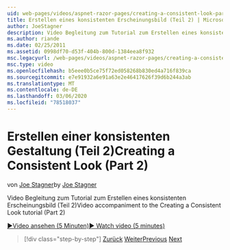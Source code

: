 ```yaml
---
uid: web-pages/videos/aspnet-razor-pages/creating-a-consistent-look-part-2
title: Erstellen eines konsistenten Erscheinungsbild (Teil 2) | Microsoft-Dokumentation
author: JoeStagner
description: Video Begleitung zum Tutorial zum Erstellen eines konsistenten Erscheinungsbild (Teil 2)
ms.author: riande
ms.date: 02/25/2011
ms.assetid: 0998df70-d53f-404b-800d-1384eea8f932
msc.legacyurl: /web-pages/videos/aspnet-razor-pages/creating-a-consistent-look-part-2
msc.type: video
ms.openlocfilehash: b5eee0b5ce75f72ed058268b830ed4a716f839ca
ms.sourcegitcommit: e7e91932a6e91a63e2e46417626f39d6b244a3ab
ms.translationtype: MT
ms.contentlocale: de-DE
ms.lasthandoff: 03/06/2020
ms.locfileid: "78518037"
---
```

# <a name="creating-a-consistent-look-part-2"></a><span data-ttu-id="66060-103">Erstellen einer konsistenten Gestaltung (Teil 2)</span><span class="sxs-lookup"><span data-stu-id="66060-103">Creating a Consistent Look (Part 2)</span></span>

<span data-ttu-id="66060-104">von [Joe Stagner](https://github.com/JoeStagner)</span><span class="sxs-lookup"><span data-stu-id="66060-104">by [Joe Stagner](https://github.com/JoeStagner)</span></span>

<span data-ttu-id="66060-105">Video Begleitung zum Tutorial zum Erstellen eines konsistenten Erscheinungsbild (Teil 2)</span><span class="sxs-lookup"><span data-stu-id="66060-105">Video accompaniment to the Creating a Consistent Look tutorial (Part 2)</span></span>

<span data-ttu-id="66060-106">[&#9654;Video ansehen (5 Minuten)](https://channel9.msdn.com/Blogs/ASP-NET-Site-Videos/creating-a-consistent-look-(part-2))</span><span class="sxs-lookup"><span data-stu-id="66060-106">[&#9654; Watch video (5 minutes)](https://channel9.msdn.com/Blogs/ASP-NET-Site-Videos/creating-a-consistent-look-(part-2))</span></span>

> [!div class="step-by-step"]
> <span data-ttu-id="66060-107">[Zurück](creating-a-consistent-look-part-1.md)
> [Weiter](working-with-forms-part-1.md)</span><span class="sxs-lookup"><span data-stu-id="66060-107">[Previous](creating-a-consistent-look-part-1.md)
[Next](working-with-forms-part-1.md)</span></span>
